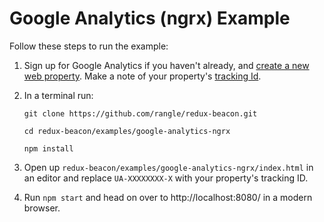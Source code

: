 # Google Analytics (ngrx) Example

Follow these steps to run the example:

1. Sign up for Google Analytics if you haven't already, and
   [create a new web property](https://support.google.com/analytics/answer/1008015?hl=en). Make
   a note of your property's
   [tracking Id](https://support.google.com/analytics/answer/1008080).

2. In a terminal run:
   ```
   git clone https://github.com/rangle/redux-beacon.git

   cd redux-beacon/examples/google-analytics-ngrx

   npm install
   ```

3. Open up `redux-beacon/examples/google-analytics-ngrx/index.html` in an
   editor and replace `UA-XXXXXXXX-X` with your property's tracking ID.

4. Run `npm start` and head on over to http://localhost:8080/ in a modern browser.
